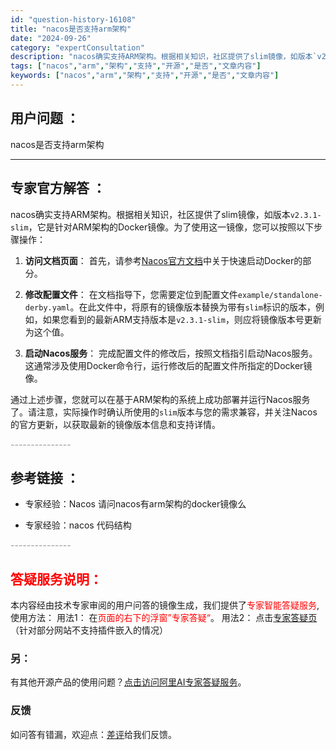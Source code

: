 ```yaml
---
id: "question-history-16108"
title: "nacos是否支持arm架构"
date: "2024-09-26"
category: "expertConsultation"
description: "nacos确实支持ARM架构。根据相关知识，社区提供了slim镜像，如版本`v2.3.1-slim`，它是针对ARM架构的Docker镜像。为了使用这一镜像，您可以按照以下步骤操作：1. **访问文档页面**：   首先，请参考[Nacos官方文档](http://localhost:4321/do"
tags: ["nacos","arm","架构","支持","开源","是否","文章内容"]
keywords: ["nacos","arm","架构","支持","开源","是否","文章内容"]
---
```


## 用户问题 ： 
 nacos是否支持arm架构  

---------------
## 专家官方解答 ：

nacos确实支持ARM架构。根据相关知识，社区提供了slim镜像，如版本`v2.3.1-slim`，它是针对ARM架构的Docker镜像。为了使用这一镜像，您可以按照以下步骤操作：

1. **访问文档页面**：
   首先，请参考[Nacos官方文档](http://localhost:4321/docs/next/quickstart/quick-start-docker/)中关于快速启动Docker的部分。

2. **修改配置文件**：
   在文档指导下，您需要定位到配置文件`example/standalone-derby.yaml`。在此文件中，将原有的镜像版本替换为带有`slim`标识的版本，例如，如果您看到的最新ARM支持版本是`v2.3.1-slim`，则应将镜像版本号更新为这个值。

3. **启动Nacos服务**：
   完成配置文件的修改后，按照文档指引启动Nacos服务。这通常涉及使用Docker命令行，运行修改后的配置文件所指定的Docker镜像。

通过上述步骤，您就可以在基于ARM架构的系统上成功部署并运行Nacos服务了。请注意，实际操作时确认所使用的`slim`版本与您的需求兼容，并关注Nacos的官方更新，以获取最新的镜像版本信息和支持详情。


<font color="#949494">---------------</font> 


## 参考链接 ：

* 专家经验：Nacos 请问nacos有arm架构的docker镜像么 
 
 * 专家经验：nacos 代码结构 


 <font color="#949494">---------------</font> 
 


## <font color="#FF0000">答疑服务说明：</font> 

本内容经由技术专家审阅的用户问答的镜像生成，我们提供了<font color="#FF0000">专家智能答疑服务</font>,使用方法：
用法1： 在<font color="#FF0000">页面的右下的浮窗”专家答疑“</font>。
用法2： 点击[专家答疑页](https://answer.opensource.alibaba.com/docs/intro)（针对部分网站不支持插件嵌入的情况）
### 另：


有其他开源产品的使用问题？[点击访问阿里AI专家答疑服务](https://answer.opensource.alibaba.com/docs/intro)。
### 反馈
如问答有错漏，欢迎点：[差评](https://ai.nacos.io/user/feedbackByEnhancerGradePOJOID?enhancerGradePOJOId=16128)给我们反馈。
